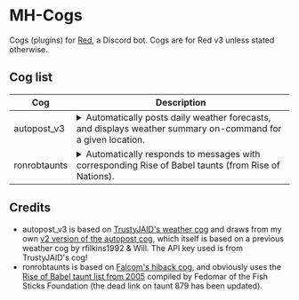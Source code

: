 # MH-Cogs
Cogs (plugins) for [Red](https://github.com/Cog-Creators/Red-DiscordBot), a Discord bot. Cogs are for Red v3 unless stated otherwise.

## Cog list
| Cog | Description |
|---|---|
| autopost_v3 | <details><summary>Automatically posts daily weather forecasts, and displays weather summary on-command for a given location.</summary>Uses data from OpenWeatherMap. Primary commands: `[p]autopost` and `[p]weathershort`. Uses `[p]autopost_switch`, then `[p]autopost` to start autoposting. ![Example of weathershort, using the "ws" command alias.](https://i.imgur.com/3Rrmxaa.png).</details> |
| ronrobtaunts | <details><summary>Automatically responds to messages with corresponding Rise of Babel taunts (from Rise of Nations).</summary>Very simple cog, made in a couple of hours. Does not convert or remove #ICON text. ![Example of RoB taunts 138 and 879.](https://i.imgur.com/jxUm630.png).</details> |

## Credits
* autopost_v3 is based on [TrustyJAID's weather cog](https://github.com/TrustyJAID/Trusty-cogs) and draws from my own [v2 version of the autopost cog](https://github.com/MHLoppy/Autopost-v2), which itself is based on a previous weather cog by rfilkins1992 & Will. The API key used is from TrustyJAID's cog!
* ronrobtaunts is based on [Falcom's hiback cog](https://github.com/nmbook/FalcomBot-cogs), and obviously uses the [Rise of Babel taunt list from 2005](https://web.archive.org/web/20120502125628/http://mastersleague.net/Downloads/details/id=1.html) compiled by Fedomar of the Fish Sticks Foundation (the dead link on taunt 879 has been updated).
